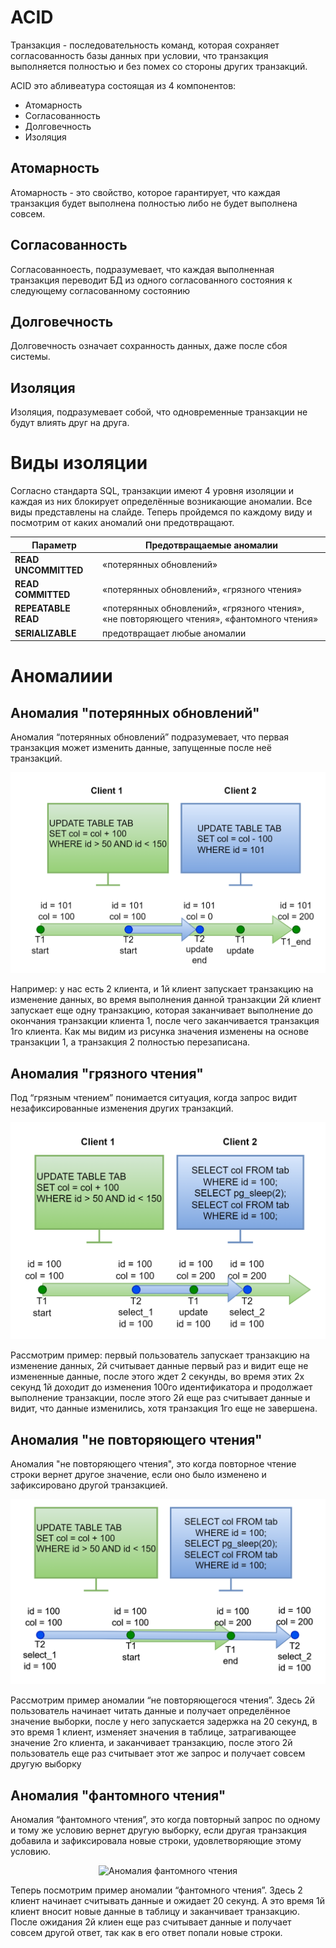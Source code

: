 # ACID

Транзакция - последовательность команд, которая сохраняет согласованность базы данных при условии, что транзакция выполняется полностью и без помех со стороны других транзакций.

ACID это абливеатура состоящая из 4 компонентов:

* Атомарность
* Согласованность
* Долговечность 
* Изоляция

## Атомарность 

Атомарность - это свойство, которое гарантирует, что каждая транзакция будет выполнена полностью либо не будет выполнена совсем. 

## Согласованность

Согласованноесть, подразумевает, что каждая выполненная транзакция переводит БД из одного согласованного состояния к следующему согласованному состоянию

## Долговечность 

Долговечность означает сохранность данных, даже после сбоя системы.

## Изоляция

Изоляция, подразумевает собой, что одновременные транзакции не будут влиять друг на друга. 

# Виды изоляции

Согласно стандарта SQL, транзакции имеют 4 уровня изоляции и каждая из них блокирует определённые возникающие аномалии. Все виды представлены на слайде. Теперь пройдемся по каждому виду и посмотрим от каких аномалий они предотвращают.

| Параметр                          | Предотвращаемые аномалии           |
|-----------------------------------|------------------------------------|
| **READ UNCOMMITTED**              | «потерянных обновлений»             |
| **READ COMMITTED**                | «потерянных обновлений», «грязного чтения» |
| **REPEATABLE READ**               | «потерянных обновлений», «грязного чтения», «не повторяющего чтения», «фантомного чтения»|
| **SERIALIZABLE**                  | предотвращает любые аномалии |

# Аномалиии

## Аномалия "потерянных обновлений"

Аномалия “потерянных обновлений” подразумевает, что первая транзакция может изменить данные, запущенные после неё транзакций.

<p align="center">
    <img src="/png/dwh_ai_acid_lost_data.png" alt="Аномалия потерянных обновлений" />
</p>

Например: у нас есть 2 клиента, и 1й клиент запускает транзакцию на изменение данных, во время выполнения данной транзакции 2й клиент запускает еще одну транзакцию, которая заканчивает выполнение до окончания транзакции клиента 1, после чего заканчивается транзакция 1го клиента. Как мы видим из рисунка значения изменены на основе транзакции 1, а транзакция 2 полностью перезаписана.

## Аномалия "грязного чтения"

Под “грязным чтением” понимается ситуация, когда запрос видит незафиксированные изменения других транзакций.

<p align="center">
    <img src="/png/dwh_ai_acid_dirty_reading.png" alt="Аномалия грязного чтения" />
</p>

Рассмотрим пример: первый пользователь запускает транзакцию на изменение данных, 2й считывает данные первый раз и видит еще не измененные данные, после этого ждет 2 секунды, во время этих 2х секунд 1й доходит до изменения 100го идентификатора и продолжает выполнение транзакции, после этого 2й еще раз считывает данные и видит, что данные изменились, хотя транзакция 1го еще не завершена. 

## Аномалия "не повторяющего чтения"

Аномалия "не повторяющего чтения", это когда  повторное чтение строки вернет другое значение, если оно было изменено и зафиксировано другой транзакцией.

<p align="center">
    <img src="/png/dwh_ai_acid_non_repetitive_reading.png" alt="Аномалия не повторяющего чтения" />
</p>

Рассмотрим пример аномалии “не повторяющегося чтения”. Здесь 2й пользователь начинает читать данные и получает определённое значение выборки, после у него запускается задержка на 20 секунд, в это время 1 клиент, изменяет значения в таблице, затрагивающее значение 2го клиента, и заканчивает транзакцию, после этого 2й пользователь еще раз считывает этот же запрос и получает совсем другую выборку

## Аномалия "фантомного чтения"

Аномалия “фантомного чтения”, это когда повторный запрос по одному и тому же условию вернет другую выборку, если другая транзакция добавила и зафиксировала новые строки, удовлетворяющие этому условию.

<p align="center">
    <img src="./../png/dwh_ai_acid_phantom_reading.png" alt="Аномалия фантомного чтения" />
</p>

Теперь посмотрим пример аномалии “фантомного чтения”. Здесь 2 клиент начинает считывать данные и ожидает 20 секунд.  А это время 1й клиент вносит новые данные в таблицу и заканчивает транзакцию. После ожидания 2й клиен еще раз считывает данные и получает совсем другой ответ, так как в его ответ попали новые строки.